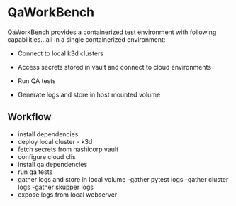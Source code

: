 # QaWorkBench

QaWorkBench provides a containerized test environment with following capabilities...all in a single containerized environment:

- Connect to local k3d clusters
- Access secrets stored in vault and connect to cloud environments

- Run QA tests
- Generate logs and store in host mounted volume

## Workflow

- install dependencies
- deploy local cluster - k3d
- fetch secrets from hashicorp vault
- configure cloud clis
- install qa dependencies
- run qa tests
- gather logs and store in local volume
    -gather pytest logs
    -gather cluster logs
    -gather skupper logs
- expose logs from local webserver


 
